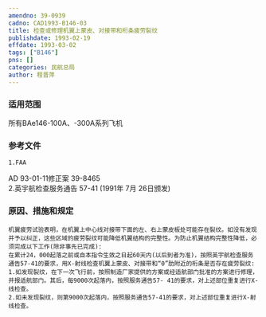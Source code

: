 ```yaml
---
amendno: 39-0939  
cadno: CAD1993-B146-03  
title: 检查或修理机翼上蒙皮、对接带和桁条疲劳裂纹  
publishdate: 1993-02-19  
effdate: 1993-03-02  
tags: ["B146"]  
pns: []  
categories: 民航总局  
author: 程晋萍  
---
```

  
### 适用范围  
所有BAe146-100A、-300A系列飞机  
  
<!--more-->  
### 参考文件  
    1.FAA  
AD 93-01-11修正案 39-8465  
    2.英宇航检查服务通告 57-41 (1991年 7月 26日颁发)  
  
### 原因、措施和规定  
    机翼疲劳试验表明，在机翼上中心线对接带下面的左、右上蒙皮板处可能存在裂纹。如没有发现并予以纠正，这些区域的疲劳裂纹可能降低机翼结构的完整性。为防止机翼结构完整性降低，必须完成以下工作(除非事先已完成):  
    在累计24，000起落之前或自本指令生效之日起60天内(以后到者为准)，按照英宇航检查服务通告57-41的要求，用X-射线检查机翼上蒙皮、对接带和“0”肋附近的桁条是否存在疲劳裂纹:  
    1.如发现裂纹，在下一次飞行前，按照制造厂家提供的方案或经适航部门批准的方案进行修理，并报适航部门。其后，每9000次起落内，按照服务通告57- 41的要求，对上述部位重复进行X-线检查。  
    2.如未发现裂纹，则第9000次起落内，按照服务通告57-41的要求，对上述部位重复进行X-射线检查。  
  
  
